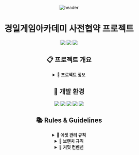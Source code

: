 <div align="center">

![header](https://capsule-render.vercel.app/api?type=transparent&color=39FF14&height=150&section=header&text=Project_Salon&fontSize=50&animation=fadeIn&fontColor=39FF14&desc=KGA%20Team%20Pre-Contract%20Project%20Repository&descSize=25&descAlignY=75)

# 경일게임아카데미 사전협약 프로젝트

<p align="center">
  <img src="https://img.shields.io/badge/Unity-000000?style=for-the-badge&logo=unity&logoColor=white"/>
  <img src="https://img.shields.io/badge/Team_Project-FF4154?style=for-the-badge&logo=git&logoColor=white"/>
  <img src="https://img.shields.io/badge/Game_Development-4B32C3?style=for-the-badge&logo=gamemaker&logoColor=white"/>
</p>

## 📋 프로젝트 개요

<details>
<summary><b>📌 프로젝트 정보</b></summary>
<div align="center">

### 🎮 게임 장르

#### • 멀티 소셜 게임

### 👥 개발 인원

━━━━━━━━━━━━━━━━━━━━━━

#### • 프로그래머
  4명의 프로그래머가 개발 진행

#### • 기획자
  4명의 기획자가 기획 진행

━━━━━━━━━━━━━━━━━━━━━━

</div>
</details>

## 🔧 개발 환경
<p align="center">
  <img src="https://img.shields.io/badge/Unity_2022.3.2f1-000000?style=for-the-badge&logo=unity&logoColor=white"/>
  <img src="https://img.shields.io/badge/Visual_Studio-5C2D91?style=for-the-badge&logo=visual-studio&logoColor=white"/>
  <img src="https://img.shields.io/badge/VS_Code-007ACC?style=for-the-badge&logo=visual-studio-code&logoColor=white"/>
  <img src="https://img.shields.io/badge/Git-F05032?style=for-the-badge&logo=git&logoColor=white"/>
  <img src="https://img.shields.io/badge/Fork-0052CC?style=for-the-badge&logo=gitkraken&logoColor=white"/>
</p>

## 📚 Rules & Guidelines

<details>
<summary><b>📁 에셋 관리 규칙</b></summary>
<div align="center">

### ⚙️ 에셋 관리 규칙
━━━━━━━━━━━━━━━━━━━━━━

#### • 외부 에셋 설치
  구글 드라이브의 External 압축파일을 Asset 폴더 내 설치  
  에셋 스토어 패키지는 반드시 팀장과 상의 후 설치  

━━━━━━━━━━━━━━━━━━━━━━

#### • 신규 에셋 추가
  External 폴더에 임포트 후 압축하여 드라이브 업로드  
  파일명: `External_MMDD_HHMM` (예: External_1227_1800)  
  추가된 에셋 정보를 팀 디스코드에 공유  

━━━━━━━━━━━━━━━━━━━━━━

#### • 에셋 네이밍 규칙
  영문 사용 (한글 사용 금지)  
  띄어쓰기 대신 카멜케이스 사용  
  프리팹: `Pref_기능명`  
  머티리얼: `Mat_용도명`  
  텍스처: `Tex_용도명`  

━━━━━━━━━━━━━━━━━━━━━━

</div>
</details>

<details>
<summary><b>📝 브랜치 규칙</b></summary>
<div align="center">

### 🌿 브랜치 관리
━━━━━━━━━━━━━━━━━━━━━━

#### • `main` 브랜치
  팀장(최현성) 관리  
  안정적인 빌드 버전만 유지  
  직접 커밋 금지  

━━━━━━━━━━━━━━━━━━━━━━

#### • `designers` 브랜치
  기획팀 전용 작업 공간  
  기획 문서 및 리소스 관리  
  머지 시 반드시 Pull Request 사용  

━━━━━━━━━━━━━━━━━━━━━━

#### • `Dev_'개인이름'` 브랜치
  개발자 개인 작업 공간  
  작업 완료 후 main에 PR 요청  

━━━━━━━━━━━━━━━━━━━━━━

### 🔄 Pull Request 규칙
#### • PR 생성 시 필수 정보
  작업 내용 상세 기술  
  관련 이슈 번호 태그

━━━━━━━━━━━━━━━━━━━━━━

</div>
</details>

<details>
<summary><b>💬 커밋 컨벤션</b></summary>
<div align="center">

### 📝 커밋 메시지 구조
━━━━━━━━━━━━━━━━━━━━━━

#### • 기본 구조
**[Type]**
feat

**[Subject]**
실시간 채팅 시스템 구현

**[Body]**
• 1:1 채팅방 생성 및 관리 기능
• 이모티콘 시스템 통합
• 채팅 히스토리 저장 구현
• 실시간 메시지 알림 기능 추가

**[Footer]**
Closes #128
Related to #125, #126

━━━━━━━━━━━━━━━━━━━━━━

</div>
</details>

</div>
